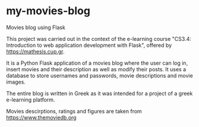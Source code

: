 # my-movies-blog
Movies blog using Flask

This project was carried out in the context of the e-learning course 
"CS3.4: Introduction to web application development with Flask", offered by https://mathesis.cup.gr.

It is a Python Flask application of a movies blog where the user can log in, insert movies and their description
as well as modify their posts. It uses a database to store usernames and passwords, movie descriptions and movie images.

The entire blog is written in Greek as it was intended for a project of a greek e-learning platform. 

Movies descirptions, ratings and figures are taken from https://www.themoviedb.org
